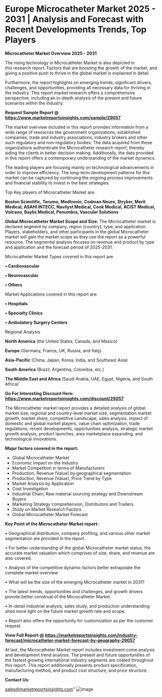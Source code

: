 # Europe Microcatheter Market 2025 - 2031 | Analysis and Forecast with Recent Developments Trends, Top Players

<Strong> Microcatheter Market Overview 2025 - 2031</strong>

The rising technology in Microcatheter Market is also depicted in this research report. Factors that are boosting the growth of the market, and giving a positive push to thrive in the global market is explained in detail.

Furthermore, the report highlights on emerging trends, significant drivers, challenges, and opportunities, providing all necessary data for thriving in the industry. This report market research offers a comprehensive perspective, including an in-depth analysis of the present and future scenarios within the industry.

<strong>Request Sample Report @ <a href=https://www.marketreportsinsights.com/sample/29057>https://www.marketreportsinsights.com/sample/29057</a></strong>

The market overview included in this report provides information from a wide range of resources like government organizations, established companies, trade and industry associations, industry brokers and other such regulatory and non-regulatory bodies. The data acquired from these organizations authenticate the Microcatheter research report, thereby aiding the clients in better decision making. Additionally, the data provided in this report offers a contemporary understanding of the market dynamics.

The leading players are focusing mainly on technological advancements in order to improve efficiency. The long-term development patterns for this market can be captured by continuing the ongoing process improvements and financial stability to invest in the best strategies.

Top Key players of Microcatheter Market are:

<strong>Boston Scientific, Terumo, Medtronic, Codman Neuro, Stryker, Merit Medical, ASAHI INTECC, Navilyst Medical, Cook Medical, ACIST Medical, Volcano, Baylis Medical, Penumbra, Vascular Solutions</strong>

<strong><b>Global Microcatheter Market Scope and Size:</b></strong>
The Microcatheter market is declared segment by company, region (country), type, and application. Players, stakeholders, and other participants in the global Microcatheter market will gain the market scope as they use the report as a powerful resource. The segmental analysis focuses on revenue and product by type and application and the forecast period of 2025-2031.

Microcatheter Market Types covered in this report are:

<strong>• Cardiovascular

• Neurovascular

• Others</strong>

Market Applications covered in this report are:

<strong>• Hospitals

• Specialty Clinics

• Ambulatory Surgery Centers</strong> 

Regional Analysis

<strong>North America</strong> (the United States, Canada, and Mexico)

<strong>Europe</strong> (Germany, France, UK, Russia, and Italy)

<strong>Asia-Pacific</strong> (China, Japan, Korea, India, and Southeast Asia)

<strong>South America</strong> (Brazil, Argentina, Colombia, etc.)

<strong>The Middle East and Africa</strong> (Saudi Arabia, UAE, Egypt, Nigeria, and South Africa)

<strong>Go For Interesting Discount Here: <a href=https://www.marketreportsinsights.com/discount/29057>https://www.marketreportsinsights.com/discount/29057</a></strong>

The Microcatheter market report provides a detailed analysis of global market size, regional and country-level market size, segmentation market growth, market share, competitive Landscape, sales analysis, impact of domestic and global market players, value chain optimization, trade regulations, recent developments, opportunities analysis, strategic market growth analysis, product launches, area marketplace expanding, and technological innovations.

<strong><b>Major factors covered in the report:</b></strong>
<ul>
  <li>Global Microcatheter Market </li>
  <li>Economic Impact on the Industry</li>
  <li>Market Competition in terms of Manufacturers</li>
  <li>Production, Revenue (Value) by geographical segmentation</li>
  <li>Production, Revenue (Value), Price Trend by Type</li>
  <li>Market Analysis by Application</li>
  <li>Cost Investigation</li>
  <li>Industrial Chain, Raw material sourcing strategy and Downstream Buyers</li>
  <li>Marketing Strategy comprehension, Distributors and Traders</li>
  <li>Study on Market Research Factors</li>
  <li>Global Microcatheter Market Forecast</li>
</ul>

<strong><b>Key Point of the Microcatheter Market report:</b></strong>

• Geographical distribution, company profiling, and various other market segmentation are provided in the report.

• For better understanding of the global Microcatheter market status, the accurate market valuation which comprises of size, share, and revenue are also covered.

• Analysis of the competitive dynamic factors better extrapolate the complete market overview

• What will be the size of the emerging Microcatheter market in 2031?

• The latest trends, opportunities and challenges, and growth drivers provide better construal of the Microcatheter Market.

• In-detail industrial analysis, sales study, and production understanding shed more light on the future market growth rate and scope.

• Report also offers the opportunity for customization as per the customer request.

<strong><b>View Full Report @ <a href=https://marketreportsinsights.com/industry-forecast/microcatheter-market-forecast-by-geography-29057>https://marketreportsinsights.com/industry-forecast/microcatheter-market-forecast-by-geography-29057</a></b></strong>


At last, the Microcatheter Market report includes investment come analysis and development trend analysis. The present and future opportunities of the fastest growing international industry segments are coated throughout this report. This report additionally presents product specification, manufacturing method, and product cost structure, and price structure.

<strong>Contact Us:</strong>

sales@marketreportsinsights.com"
![image](https://github.com/user-attachments/assets/17cc0f37-d297-41e7-81a3-b7ba8aa5e74e)
